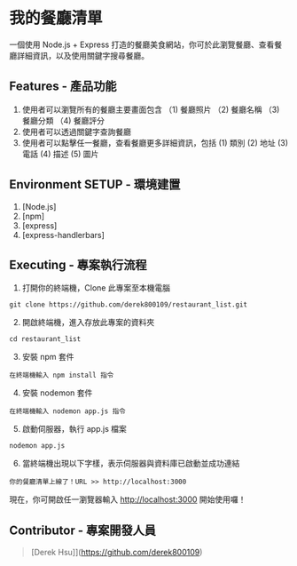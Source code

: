 # 我的餐廳清單

一個使用 Node.js + Express 打造的餐廳美食網站，你可於此瀏覽餐廳、查看餐廳詳細資訊，以及使用關鍵字搜尋餐廳。

## Features - 產品功能

1. 使用者可以瀏覽所有的餐廳主要畫面包含
  （1) 餐廳照片
  （2) 餐廳名稱
  （3) 餐廳分類
  （4) 餐廳評分
2. 使用者可以透過關鍵字查詢餐廳
3. 使用者可以點擊任一餐廳，查看餐廳更多詳細資訊，包括
   (1) 類別
   (2) 地址
   (3) 電話
   (4) 描述
   (5) 圖片

## Environment SETUP - 環境建置

1. [Node.js]
2. [npm]
2. [express]
3. [express-handlerbars]

## Executing - 專案執行流程

1. 打開你的終端機，Clone 此專案至本機電腦

```
git clone https://github.com/derek800109/restaurant_list.git
```

2. 開啟終端機，進入存放此專案的資料夾

```
cd restaurant_list
```

3. 安裝 npm 套件

```
在終端機輸入 npm install 指令
```

4. 安裝 nodemon 套件

```
在終端機輸入 nodemon app.js 指令
```

5. 啟動伺服器，執行 app.js 檔案

```
nodemon app.js
```

6. 當終端機出現以下字樣，表示伺服器與資料庫已啟動並成功連結

```
你的餐廳清單上線了！URL >> http://localhost:3000
```

現在，你可開啟任一瀏覽器輸入 [http://localhost:3000](http://localhost:3000) 開始使用囉！


## Contributor - 專案開發人員

> [Derek Hsu]](https://github.com/derek800109)